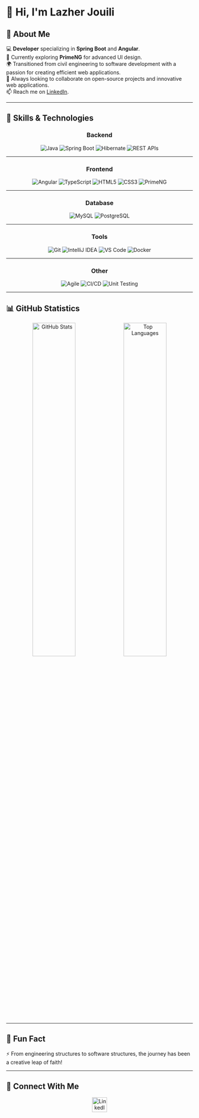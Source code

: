 # 👋 Hi, I'm Lazher Jouili

## 🌟 About Me
💻 **Developer** specializing in **Spring Boot** and **Angular**.  
🌱 Currently exploring **PrimeNG** for advanced UI design.  
🌍 Transitioned from civil engineering to software development with a passion for creating efficient web applications.  
🤝 Always looking to collaborate on open-source projects and innovative web applications.  
📫 Reach me on [LinkedIn](https://www.linkedin.com/in/lazher-jouili/).

---

## 🚀 Skills & Technologies

<div align="center">
  
### **Backend**
![Java](https://img.shields.io/badge/Java-%23ED8B00.svg?style=for-the-badge&logo=openjdk&logoColor=white)
![Spring Boot](https://img.shields.io/badge/Spring%20Boot-%236DB33F.svg?style=for-the-badge&logo=spring&logoColor=white)
![Hibernate](https://img.shields.io/badge/Hibernate-%23007ACC.svg?style=for-the-badge&logo=hibernate&logoColor=white)
![REST APIs](https://img.shields.io/badge/REST%20APIs-%23008080.svg?style=for-the-badge&logo=postman&logoColor=white)

---

### **Frontend**
![Angular](https://img.shields.io/badge/Angular-%23DD0031.svg?style=for-the-badge&logo=angular&logoColor=white)
![TypeScript](https://img.shields.io/badge/TypeScript-%23007ACC.svg?style=for-the-badge&logo=typescript&logoColor=white)
![HTML5](https://img.shields.io/badge/HTML5-%23E34F26.svg?style=for-the-badge&logo=html5&logoColor=white)
![CSS3](https://img.shields.io/badge/CSS3-%231572B6.svg?style=for-the-badge&logo=css3&logoColor=white)
![PrimeNG](https://img.shields.io/badge/PrimeNG-%2361DAFB.svg?style=for-the-badge&logo=angular&logoColor=white)

---

### **Database**
![MySQL](https://img.shields.io/badge/MySQL-%2300f.svg?style=for-the-badge&logo=mysql&logoColor=white)
![PostgreSQL](https://img.shields.io/badge/PostgreSQL-%23316192.svg?style=for-the-badge&logo=postgresql&logoColor=white)

---

### **Tools**
![Git](https://img.shields.io/badge/Git-%23F05033.svg?style=for-the-badge&logo=git&logoColor=white)
![IntelliJ IDEA](https://img.shields.io/badge/IntelliJ%20IDEA-%23000000.svg?style=for-the-badge&logo=intellij-idea&logoColor=white)
![VS Code](https://img.shields.io/badge/VS%20Code-%23007ACC.svg?style=for-the-badge&logo=visual-studio-code&logoColor=white)
![Docker](https://img.shields.io/badge/Docker-%230db7ed.svg?style=for-the-badge&logo=docker&logoColor=white)

---

### **Other**
![Agile](https://img.shields.io/badge/Agile-%2300A9CE.svg?style=for-the-badge&logo=scrumalliance&logoColor=white)
![CI/CD](https://img.shields.io/badge/CI%2FCD-%23323330.svg?style=for-the-badge&logo=githubactions&logoColor=%2361DAFB)
![Unit Testing](https://img.shields.io/badge/Unit%20Testing-%23E94E32.svg?style=for-the-badge&logo=jest&logoColor=white)

</div>

---

## 📊 GitHub Statistics

<div align="center">
  <img src="https://github-readme-stats.vercel.app/api?username=Lazherjouili&show_icons=true&theme=tokyonight&hide_border=true&include_all_commits=true" alt="GitHub Stats" width="48%"/>
  <img src="https://github-readme-stats.vercel.app/api/top-langs/?username=Lazherjouili&layout=compact&theme=tokyonight&hide_border=true&langs_count=6" alt="Top Languages" width="48%"/>
</div>

---

## 🌟 Fun Fact
⚡ From engineering structures to software structures, the journey has been a creative leap of faith!

---

## 🔗 Connect With Me
<div align="center">
  <a href="https://www.linkedin.com/in/lazher-jouili/">
    <img src="https://img.shields.io/badge/LinkedIn-Lazher%20Jouili-blue?style=flat-square&logo=linkedin&logoColor=white" alt="LinkedIn" style="height: 40px;">
  </a>
</div>




